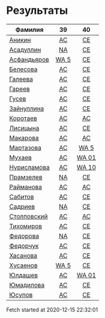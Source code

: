 # Результаты
Фамилия | 39| 40
---|:---:|:---:
[Аникин](Аникин/README.md)  | [AC](Аникин/39.md) | [CE](Аникин/40.md)
[Асадуллин](Асадуллин/README.md)  | [NA](Асадуллин/39.md) | [CE](Асадуллин/40.md)
[Асфандьяров](Асфандьяров/README.md)  | [WA 5](Асфандьяров/39.md) | [CE](Асфандьяров/40.md)
[Белесова](Белесова/README.md)  | [AC](Белесова/39.md) | [CE](Белесова/40.md)
[Галеева](Галеева/README.md)  | [AC](Галеева/39.md) | [CE](Галеева/40.md)
[Гареев](Гареев/README.md)  | [AC](Гареев/39.md) | [CE](Гареев/40.md)
[Гусев](Гусев/README.md)  | [AC](Гусев/39.md) | [CE](Гусев/40.md)
[Зайнуллина](Зайнуллина/README.md)  | [AC](Зайнуллина/39.md) | [CE](Зайнуллина/40.md)
[Коротаев](Коротаев/README.md)  | [AC](Коротаев/39.md) | [AC](Коротаев/40.md)
[Лисицына](Лисицына/README.md)  | [AC](Лисицына/39.md) | [CE](Лисицына/40.md)
[Макарова](Макарова/README.md)  | [AC](Макарова/39.md) | [AC](Макарова/40.md)
[Мартазова](Мартазова/README.md)  | [AC](Мартазова/39.md) | [WA 5](Мартазова/40.md)
[Мухаев](Мухаев/README.md)  | [AC](Мухаев/39.md) | [WA 01](Мухаев/40.md)
[Нурисламова](Нурисламова/README.md)  | [AC](Нурисламова/39.md) | [WA 10](Нурисламова/40.md)
[Прамзелев](Прамзелев/README.md)  | [NA](Прамзелев/39.md) | [CE](Прамзелев/40.md)
[Райманова](Райманова/README.md)  | [AC](Райманова/39.md) | [AC](Райманова/40.md)
[Сабитов](Сабитов/README.md)  | [AC](Сабитов/39.md) | [CE](Сабитов/40.md)
[Садриев](Садриев/README.md)  | [NA](Садриев/39.md) | [CE](Садриев/40.md)
[Столповский](Столповский/README.md)  | [AC](Столповский/39.md) | [AC](Столповский/40.md)
[Тихомиров](Тихомиров/README.md)  | [AC](Тихомиров/39.md) | [CE](Тихомиров/40.md)
[Федорова](Федорова/README.md)  | [NA](Федорова/39.md) | [CE](Федорова/40.md)
[Федорчук](Федорчук/README.md)  | [AC](Федорчук/39.md) | [CE](Федорчук/40.md)
[Хасанова](Хасанова/README.md)  | [AC](Хасанова/39.md) | [CE](Хасанова/40.md)
[Хусаенов](Хусаенов/README.md)  | [WA 5](Хусаенов/39.md) | [CE](Хусаенов/40.md)
[Юлдашев](Юлдашев/README.md)  | [AC](Юлдашев/39.md) | [WA 01](Юлдашев/40.md)
[Юмадилова](Юмадилова/README.md)  | [AC](Юмадилова/39.md) | [CE](Юмадилова/40.md)
[Юсупов](Юсупов/README.md)  | [AC](Юсупов/39.md) | [CE](Юсупов/40.md)

Fetch started at 2020-12-15 22:32:01
